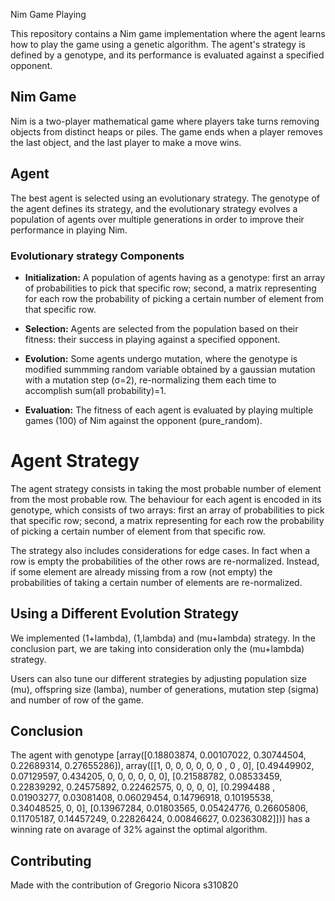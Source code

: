  Nim Game Playing

This repository contains a Nim game implementation where the agent learns how to play the game using a genetic algorithm. The agent's strategy is defined by a genotype, and its performance is evaluated against a specified opponent.

## Nim Game

Nim is a two-player mathematical game where players take turns removing objects from distinct heaps or piles. The game ends when a player removes the last object, and the last player to make a move wins.

## Agent

The best agent is selected using an evolutionary strategy. The genotype of the agent defines its strategy, and the evolutionary strategy evolves a population of agents over multiple generations in order to improve their performance in playing Nim.

### Evolutionary strategy Components

- **Initialization:** A population of agents having as a genotype: first an array of probabilities to pick that specific row; second, a matrix representing for each row the probability of picking a certain number of element from that specific row.

- **Selection:** Agents are selected from the population based on their fitness: their success in playing against a specified opponent.

- **Evolution:** Some agents undergo mutation, where the genotype is modified summming random variable obtained by a gaussian mutation with a mutation step (σ=2), re-normalizing them each time to accomplish sum(all probability)=1.

- **Evaluation:** The fitness of each agent is evaluated by playing multiple games (100) of Nim against the opponent (pure_random).


# Agent Strategy

The agent strategy consists in taking the most probable number of element from the most probable row.
The behaviour for each agent is encoded in its genotype, which consists of two arrays: first an array of probabilities to pick that specific row; second, a matrix representing for each row the probability of picking a certain number of element from that specific row.

The strategy also includes considerations for edge cases. In fact when a row is empty the probabilities of the other rows are re-normalized. Instead, if some element are already missing from a row (not empty) the probabilities of taking a certain number of elements are re-normalized.

## Using a Different Evolution Strategy

We implemented (1+lambda), (1,lambda) and (mu+lambda) strategy. 
In the conclusion part, we are taking into consideration only the (mu+lambda) strategy.

Users can also tune our different strategies by adjusting population size (mu), offspring size (lamba), number of generations, mutation step (sigma) and number of row of the game.

## Conclusion 
The agent with genotype [array([0.18803874, 0.00107022, 0.30744504, 0.22689314, 0.27655286]), array([[1, 0, 0, 0, 0, 0, 0 , 0 , 0], [0.49449902, 0.07129597, 0.434205, 0, 0, 0, 0, 0, 0], [0.21588782, 0.08533459, 0.22839292, 0.24575892, 0.22462575, 0, 0, 0, 0], [0.2994488 , 0.01903277, 0.03081408, 0.06029454, 0.14796918, 0.10195538, 0.34048525, 0, 0], [0.13967284, 0.01803565, 0.05424776, 0.26605806, 0.11705187, 0.14457249, 0.22826424, 0.00846627, 0.02363082]])] has a winning rate on avarage of 32% against the optimal algorithm.


## Contributing
Made with the contribution of Gregorio Nicora s310820